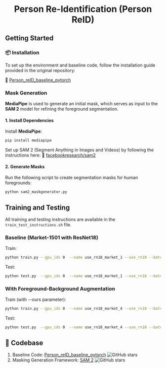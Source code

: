 # <p align="center"> Person Re-Identification (Person ReID)</p>

## Getting Started

### 📦 Installation

To set up the environment and baseline code, follow the installation guide provided in the original repository:

🔗 [Person_reID_baseline_pytorch](https://github.com/layumi/Person_reID_baseline_pytorch)


### Mask Generation

**MediaPipe** is used to generate an initial mask, which serves as input to the **SAM 2** model for refining the foreground segmentation.


#### 1. Install Dependencies

Install **MediaPipe**:
  ```bash
  pip install mediapipe
  ```
Set up SAM 2 (Segment Anything in Images and Videos) by following the instructions here: 🔗 [facebookresearch/sam2](https://github.com/facebookresearch/sam2)

#### 2. Generate Masks

Run the following script to create segmentation masks for human foregrounds:
```bash
python sam2_maskgenerator.py
```

## Training and Testing

All training and testing instructions are available in the `train_test_instructions.sh` file. 

### Baseline (Market-1501 with ResNet18)

Train:
```bash
python train.py --gpu_ids 0  --name use_rn18_market_1 --use_rn18 --batchsize 32  --data_dir data/Market/pytorch --total_epoch 60
```
Test:
```bash
python test.py  --gpu_ids 0  --name use_rn18_market_1 --use_rn18 --batchsize 32  --test_dir data/Market/pytorch --which_epoch last
```

### With Foreground-Background Augmentation

Train (with --ours parameter):
```bash
python train.py --gpu_ids 0  --name use_rn18_market_4 --use_rn18 --batchsize 32  --data_dir data/Market/pytorch --ours 0.5 --total_epoch 60
```
Test:
```bash
python test.py  --gpu_ids 0  --name use_rn18_market_4 --use_rn18 --batchsize 32  --test_dir data/Market/pytorch --which_epoch last
```

## 📁 Codebase

1. Baseline Code: [Person_reID_baseline_pytorch](https://github.com/layumi/Person_reID_baseline_pytorch) ![GitHub stars](https://img.shields.io/github/stars/layumi/Person_reID_baseline_pytorch.svg?style=flat&label=Star)
2. Masking Generation Framework: [SAM 2](https://github.com/facebookresearch/sam2) ![GitHub stars](https://img.shields.io/github/stars/facebookresearch/sam2.svg?style=flat&label=Star)
